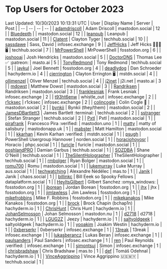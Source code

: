 # Top Users for October 2023
Last Updated: 10/30/2023 10:13:31 UTC
| User | Display Name | Server | Post |
| -- | -- | -- | -- |
| [adamdriscoll](https://mastodon.social/@adamdriscoll) | Adam Driscoll | mastodon.social | 12 |
| [Bluedepth](https://mastodon.social/@Bluedepth) |  | mastodon.social | 12 |
| [leanpub](https://mastodon.social/@leanpub) | Leanpub | mastodon.social | 11 |
| [Clatent](https://techhub.social/@Clatent) | Clayton Tyger | techhub.social | 10 |
| [sassdawe](https://infosec.exchange/@sassdawe) | Sass, David | infosec.exchange | 9 |
| [JeffHicks](https://techhub.social/@JeffHicks) | Jeff Hicks 🐶🎼🍷🖥️ | techhub.social | 7 |
| [MrPowerShell](https://fosstodon.org/@MrPowerShell) | MrPowerShell | fosstodon.org | 6 |
| [joshooaj](https://mastodon.social/@joshooaj) | Josh Hendricks | mastodon.social | 5 |
| [DoctorDNS](https://masto.ai/@DoctorDNS) | Thomas Lee ✅ :patreon: | masto.ai | 5 |
| [TonyRedmond](https://techhub.social/@TonyRedmond) | Tony Redmond | techhub.social | 5 |
| [jaykul](https://fosstodon.org/@jaykul) | Joel Bennett | fosstodon.org | 4 |
| [deadlydog](https://hachyderm.io/@deadlydog) | Dan Schroeder | hachyderm.io | 4 |
| [cjerrington](https://mstdn.social/@cjerrington) | Clayton Errington 🖥️ | mstdn.social | 4 |
| [ollimenzel](https://techhub.social/@ollimenzel) | Oliver Menzel | techhub.social | 4 |
| [j2inet](https://masto.ai/@j2inet) | j2i.net | masto.ai | 3 |
| [mdowst](https://mastodon.social/@mdowst) | Matthew Dowst | mastodon.social | 3 |
| [Randriksen](https://mastodon.social/@Randriksen) | Randriksen | mastodon.social | 3 |
| [franklesniak](https://infosec.exchange/@franklesniak) | Frank Lesniak | infosec.exchange | 2 |
| [t93ht6enw](https://infosec.exchange/@t93ht6enw) | whistle_out | infosec.exchange | 2 |
| [r1cksec](https://infosec.exchange/@r1cksec) | r1cksec | infosec.exchange | 2 |
| [colincogle](https://mastodon.social/@colincogle) | Colin Cogle 🔵 | mastodon.social | 2 |
| [bynkii](https://mastodon.social/@bynkii) | Bynkii (they/them) | mastodon.social | 2 |
| [JamesDBartlett3](https://techhub.social/@JamesDBartlett3) | James Bartlett :terminal: | techhub.social | 2 |
| [sstranger](https://techhub.social/@sstranger) | Stefan Stranger | techhub.social | 2 |
| [Pxtl](https://mastodon.social/@Pxtl) | Pxtl | mastodon.social | 1 |
| [pirafrank](https://mastodon.uno/@pirafrank) | Francesco Pira :verified: | mastodon.uno | 1 |
| [matty](https://mastodonapp.uk/@matty) | matty of salisbury | mastodonapp.uk | 1 |
| [mabster](https://mastodon.social/@mabster) | Matt Hamilton | mastodon.social | 1 |
| [kkarhan](https://mstdn.social/@kkarhan) | Kevin Karhan :verified: | mstdn.social | 1 |
| [psugh](https://norden.social/@psugh) | PowerShell Usergroup Hannover | norden.social | 1 |
| [horaciohoyosr](https://phpc.social/@horaciohoyosr) | Horacio | phpc.social | 1 |
| [furicle](https://mastodon.social/@furicle) | furicle | mastodon.social | 1 |
| [poshlandPRO](https://techhub.social/@poshlandPRO) | Damian Garbus | techhub.social | 1 |
| [SOZDBA](https://techhub.social/@SOZDBA) | Shane O'Neill | techhub.social | 1 |
| [TheSilentHolographer](https://techhub.social/@TheSilentHolographer) | TheSilentHolographer | techhub.social | 1 |
| [rmbolger](https://mastodon.social/@rmbolger) | Ryan Bolger | mastodon.social | 1 |
| [romu700](https://mastodon.social/@romu700) | Romu | mastodon.social | 1 |
| [lukemurray](https://aus.social/@lukemurray) | Luke Murray | aus.social | 1 |
| [techwatching](https://mas.to/@techwatching) | Alexandre Nédélec | mas.to | 1 |
| [Janik](https://chaos.social/@Janik) | Janik | chaos.social | 1 |
| [billinkc](https://dataplatform.social/@billinkc) | Bill Eeek so Spooky Fellows | dataplatform.social | 1 |
| [HeyItsGilbert](https://fosstodon.org/@HeyItsGilbert) | Gilbert Sanchez :omya_windows: | fosstodon.org | 1 |
| [jborean](https://fosstodon.org/@jborean) | Jordan Borean | fosstodon.org | 1 |
| [jhx](https://fosstodon.org/@jhx) | jhx | fosstodon.org | 1 |
| [jimlawless](https://fosstodon.org/@jimlawless) | Jim Lawless | fosstodon.org | 1 |
| [mikefrobbins](https://fosstodon.org/@mikefrobbins) | Mike F. Robbins | fosstodon.org | 1 |
| [mikekanakos](https://fosstodon.org/@mikekanakos) | Mike Kanakos | fosstodon.org | 1 |
| [brock](https://hachyderm.io/@brock) | Brock Chapin (bchap1n) | hachyderm.io | 1 |
| [ChrisHunt](https://hachyderm.io/@ChrisHunt) | Chris Hunt | hachyderm.io | 1 |
| [JohanSelmosson](https://mastodon.nu/@JohanSelmosson) | Johan Selmosson | mastodon.nu | 1 |
| [d2718](https://hachyderm.io/@d2718) | d2718 | hachyderm.io | 1 |
| [LGUG2Z](https://hachyderm.io/@LGUG2Z) | Jeezy | hachyderm.io | 1 |
| [saltyoldgeek](https://hachyderm.io/@saltyoldgeek) | saltyoldgeek | hachyderm.io | 1 |
| [yooakim](https://hachyderm.io/@yooakim) | Joakim Westin | hachyderm.io | 1 |
| [0xberserkr](https://infosec.exchange/@0xberserkr) | 0xberserkr | infosec.exchange | 1 |
| [13reak](https://infosec.exchange/@13reak) | 13reak | infosec.exchange | 1 |
| [lukasberancz](https://infosec.exchange/@lukasberancz) | Lukas Beran | infosec.exchange | 1 |
| [paulsanders](https://infosec.exchange/@paulsanders) | Paul Sanders | infosec.exchange | 1 |
| [ren](https://infosec.exchange/@ren) | Paul Reynolds :verified: | infosec.exchange | 1 |
| [simontsui](https://infosec.exchange/@simontsui) | Simon | infosec.exchange | 1 |
| [chrisbradshaw](https://mas.to/@chrisbradshaw) | Chris Bradshaw | mas.to | 1 |
| [def](https://hachyderm.io/@def) | Tomáš Odehnal | hachyderm.io | 1 |
| [VinceAggrippino](https://techhub.social/@VinceAggrippino) | Vince Aggrippino 🇺🇸🇲🇾 | techhub.social | 1 |
